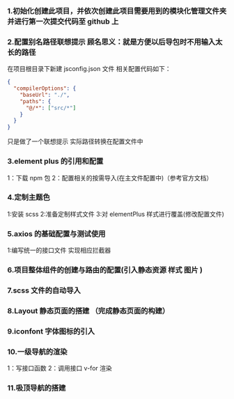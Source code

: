 ### 1.初始化创建此项目，并依次创建此项目需要用到的模块化管理文件夹 并进行第一次提交代码至 github 上

### 2.配置别名路径联想提示 顾名思义：就是方便以后导包时不用输入太长的路径

在项目根目录下新建 jsconfig.json 文件
相关配置代码如下：

```json
{
  "compilerOptions": {
    "baseUrl": "./",
    "paths": {
      "@/*": ["src/*"]
    }
  }
}
```

只是做了一个联想提示 实际路径转换在配置文件中

### 3.element plus 的引用和配置

1：下载 npm 包
2：配置相关的按需导入(在主文件配置中)（参考官方文档）

### 4.定制主题色

1:安装 scss
2:准备定制样式文件
3:对 elementPlus 样式进行覆盖(修改配置文件)

### 5.axios 的基础配置与测试使用

1:编写统一的接口文件 实现相应拦截器

### 6.项目整体组件的创建与路由的配置(引入静态资源 样式 图片 )

### 7.scss 文件的自动导入

### 8.Layout 静态页面的搭建 （完成静态页面的构建）

### 9.iconfont 字体图标的引入

### 10.一级导航的渲染

1：写接口函数
2：调用接口 v-for 渲染

### 11.吸顶导航的搭建
